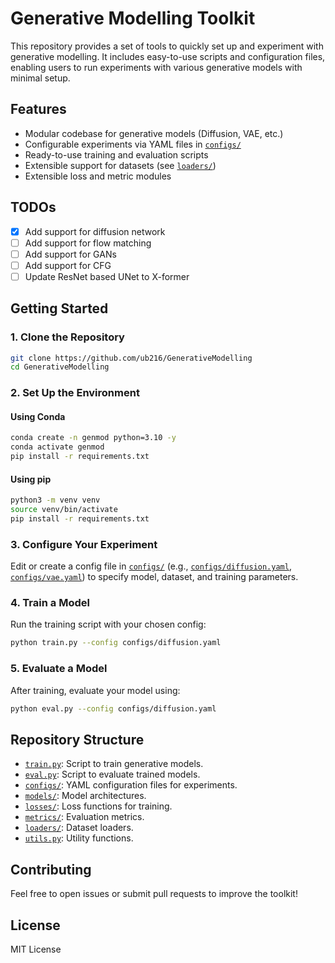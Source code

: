 # Generative Modelling Toolkit

This repository provides a set of tools to quickly set up and experiment with generative modelling. It includes easy-to-use scripts and configuration files, enabling users to run experiments with various generative models with minimal setup.

## Features

- Modular codebase for generative models (Diffusion, VAE, etc.)
- Configurable experiments via YAML files in [`configs/`](configs/)
- Ready-to-use training and evaluation scripts
- Extensible support for datasets (see [`loaders/`](loaders/))
- Extensible loss and metric modules

## TODOs
- [x] Add support for diffusion network
- [ ] Add support for flow matching
- [ ] Add support for GANs
- [ ] Add support for CFG
- [ ] Update ResNet based UNet to X-former

## Getting Started

### 1. Clone the Repository

```sh
git clone https://github.com/ub216/GenerativeModelling
cd GenerativeModelling
```

### 2. Set Up the Environment

#### Using Conda

```sh
conda create -n genmod python=3.10 -y
conda activate genmod
pip install -r requirements.txt
```

#### Using pip

```sh
python3 -m venv venv
source venv/bin/activate
pip install -r requirements.txt
```

### 3. Configure Your Experiment

Edit or create a config file in [`configs/`](configs/) (e.g., [`configs/diffusion.yaml`](configs/diffusion.yaml), [`configs/vae.yaml`](configs/vae.yaml)) to specify model, dataset, and training parameters.

### 4. Train a Model

Run the training script with your chosen config:

```sh
python train.py --config configs/diffusion.yaml
```

### 5. Evaluate a Model

After training, evaluate your model using:

```sh
python eval.py --config configs/diffusion.yaml
```

## Repository Structure

- [`train.py`](train.py): Script to train generative models.
- [`eval.py`](eval.py): Script to evaluate trained models.
- [`configs/`](configs/): YAML configuration files for experiments.
- [`models/`](models/): Model architectures.
- [`losses/`](losses/): Loss functions for training.
- [`metrics/`](metrics/): Evaluation metrics.
- [`loaders/`](loaders/): Dataset loaders.
- [`utils.py`](utils.py): Utility functions.

## Contributing

Feel free to open issues or submit pull requests to improve the toolkit!

## License

MIT License
